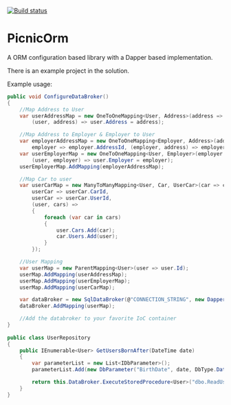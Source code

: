 [![Build status](https://ci.appveyor.com/api/projects/status/a58ngl716h0oau83/branch/master?svg=true)](https://ci.appveyor.com/project/Sikta/picnicorm-dapper/branch/master)
 

# PicnicOrm
A ORM configuration based library with a Dapper based implementation.


There is an example project in the solution.

Example usage:

``` csharp
public void ConfigureDataBroker()
{
	//Map Address to User
	var userAddressMap = new OneToOneMapping<User, Address>(address => address.Id, user => user.AddressId, 
		(user, address) => user.Address = address);

	//Map Address to Employer & Employer to User
	var employerAddressMap = new OneToOneMapping<Employer, Address>(address => address.Id, 
		employer => employer.AddressId, (employer, address) => employer.Address = address);
	var userEmployerMap = new OneToOneMapping<User, Employer>(employer => employer.Id, user => user.EmployerId,
		(user, employer) => user.Employer = employer);
	userEmployerMap.AddMapping(employerAddressMap);

	//Map Car to user
	var userCarMap = new ManyToManyMapping<User, Car, UserCar>(car => car.Id, 
		userCar => userCar.CarId, 
		userCar => userCar.UserId,
		(user, cars) =>
		{
			foreach (var car in cars)
			{
				user.Cars.Add(car);
				car.Users.Add(user);
			}
		});

	//User Mapping
	var userMap = new ParentMapping<User>(user => user.Id);
	userMap.AddMapping(userAddressMap);
	userMap.AddMapping(userEmployerMap);
	userMap.AddMapping(userCarMap);

	var dataBroker = new SqlDataBroker(@"CONNECTION_STRING", new DapperGridReaderFactory());
	dataBroker.AddMapping(userMap);

	//Add the databroker to your favorite IoC container
}
	
public class UserRepository
{
	public IEnumerable<User> GetUsersBornAfter(DateTime date)
	{
		var parameterList = new List<IDbParameter>();
		parameterList.Add(new DbParameter("BirthDate", date, DbType.Date));

		return this.DataBroker.ExecuteStoredProcedure<User>("dbo.ReadUser", parameterList);
	}
}
```

